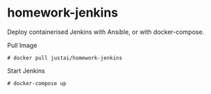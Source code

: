 # homework-jenkins
Deploy containerised Jenkins with Ansible, or with docker-compose.

Pull Image
```
# docker pull justai/homework-jenkins
```

Start Jenkins
```
# docker-compose up
```
